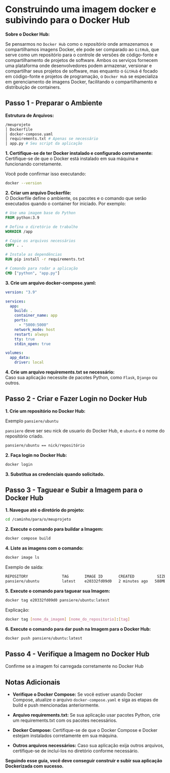 # Construindo uma imagem docker e subivindo para o Docker Hub

**Sobre o Docker Hub:**

Se pensarmos no `Docker Hub` como o _repositório_ onde armazenamos e compartilhamos imagens Docker, ele pode ser comparado ao `GitHub`, que serve como um repositório para o controle de versões de código-fonte e compartilhamento de projetos de software. Ambos os serviços fornecem uma plataforma onde desenvolvedores podem armazenar, versionar e compartilhar seus projetos de software, mas enquanto o `GitHub` é focado em código-fonte e projetos de programação, o `Docker Hub` se especializa em gerenciamento de imagens Docker, facilitando o compartilhamento e distribuição de containers.

## Passo 1 - Preparar o Ambiente

**Estrutura de Arquivos:**

```BASH
/meuprojeto
│ Dockerfile
│ docker-compose.yaml
│ requirements.txt # Apenas se necessário
│ app.py # Seu script da aplicação
```

**1. Certifique-se de ter Docker instalado e configurado corretamente:**  
Certifique-se de que o Docker está instalado em sua máquina e funcionando corretamente.

Você pode confirmar isso executando:

```BASH
docker --version
```

**2. Criar um arquivo Dockerfile:**  
O Dockerfile define o ambiente, os pacotes e o comando que serão executados quando o container for iniciado. Por exemplo:

```Dockerfile
# Use uma imagem base do Python
FROM python:3.9

# Defina o diretório de trabalho
WORKDIR /app

# Copie os arquivos necessários
COPY . .

# Instale as dependências
RUN pip install -r requirements.txt

# Comando para rodar a aplicação
CMD ["python", "app.py"]
```

**3. Crie um arquivo docker-compose.yaml:**

```YAML
version: "3.9"

services:
  app:
    build: .
    container_name: app
    ports:
      - "5000:5000"
    network_mode: host
    restart: always
    tty: true
    stdin_open: true

volumes:
  app_data:
    driver: local
```

**4. Crie um arquivo requirements.txt se necessário:**  
Caso sua aplicação necessite de pacotes Python, como `Flask`, `Django` ou outros.

## Passo 2 - Criar e Fazer Login no Docker Hub

**1. Crie um repositório no Docker Hub:**

Exemplo `pansiere/ubuntu`

`pansiere` deve ser seu nick de usuario do Docker Hub, e `ubuntu` é o nome do repositório criado.

```md
pansiere/ubuntu == nick/repositório
```

**2. Faça login no Docker Hub:**

```BASH
docker login
```

**3. Substitua as credenciais quando solicitado.**

## Passo 3 - Taguear e Subir a Imagem para o Docker Hub

**1. Navegue até o diretório do projeto:**

```BASH
cd /caminho/para/o/meuprojeto
```

**2. Execute o comando para buildar a Imagem:**

```BASH
docker compose build
```

**4. Liste as imagens com o comando:**

```BASH
docker image ls
```

Exemplo de saída:

```BASH
REPOSITORY               TAG       IMAGE ID       CREATED          SIZE
pansiere/ubuntu          latest    e20332fd09d0   2 minutes ago   588MB
```

**5. Execute o comando para taguear sua Imagem:**

```BASH
docker tag e20332fd09d0 pansiere/ubuntu:latest
```

Explicação:

```BASH
docker tag [nome_da_imagem] [nome_do_repositorio]:[tag]
```

**6. Execute o comando para dar push na Imagem para o Docker Hub:**

```BASH
docker push pansiere/ubuntu:latest
```

## Passo 4 - Verifique a Imagem no Docker Hub

Confirme se a imagem foi carregada corretamente no Docker Hub

## Notas Adicionais

- **Verifique o Docker Compose:** Se você estiver usando Docker Compose, atualize o arquivo `docker-compose.yaml` e siga as etapas de build e push mencionadas anteriormente.

- **Arquivo requirements.txt:** Se sua aplicação usar pacotes Python, crie um requirements.txt com os pacotes necessários.
- **Docker Compose:** Certifique-se de que o Docker Compose e Docker estejam instalados corretamente em sua máquina.
- **Outros arquivos necessários:** Caso sua aplicação exija outros arquivos, certifique-se de incluí-los no diretório conforme necessário.

**Seguindo esse guia, você deve conseguir construir e subir sua aplicação Dockerizada com sucesso.**
